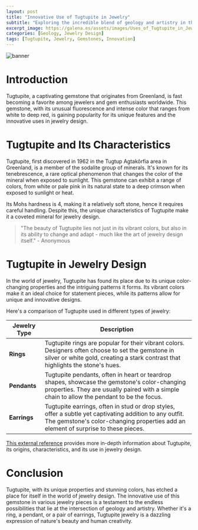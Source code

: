 ```yaml
---
layout: post
title: "Innovative Use of Tugtupite in Jewelry"
subtitle: "Exploring the incredible blend of geology and artistry in the use of Tugtupite gemstones in jewelry designs."
excerpt_image: https://galena.es/assets/images/Uses_of_Tugtupite_in_Jewelry.png
categories: [Geology, Jewelry Design]
tags: [Tugtupite, Jewelry, Gemstones, Innovation]
---
```


![banner](https://galena.es/assets/images/Uses_of_Tugtupite_in_Jewelry.png "A close-up image of a stunning Tugtupite gemstone set in an elegant silver ring, showcasing its vibrant pink and red hues, surrounded by intricate jewelry designs that highlight the innovative use of this unique mineral in contemporary accessories.")

# Introduction

Tugtupite, a captivating gemstone that originates from Greenland, is fast becoming a favorite among jewelers and gem enthusiasts worldwide. This gemstone, with its unusual fluorescence and intense color that ranges from white to deep red, is gaining popularity for its unique features and the innovative uses in jewelry design.

# Tugtupite and Its Characteristics

Tugtupite, first discovered in 1962 in the Tugtup Agtakôrfia area in Greenland, is a member of the sodalite group of minerals. It's known for its tenebrescence, a rare optical phenomenon that changes the color of the mineral when exposed to sunlight. This gemstone can exhibit a range of colors, from white or pale pink in its natural state to a deep crimson when exposed to sunlight or heat.

Its Mohs hardness is 4, making it a relatively soft stone, hence it requires careful handling. Despite this, the unique characteristics of Tugtupite make it a coveted mineral for jewelry design.

> "The beauty of Tugtupite lies not just in its vibrant colors, but also in its ability to change and adapt - much like the art of jewelry design itself." - Anonymous

# Tugtupite in Jewelry Design

In the world of jewelry, Tugtupite has found its place due to its unique color-changing properties and the intriguing patterns it forms. Its vibrant colors make it an ideal choice for statement pieces, while its patterns allow for unique and innovative designs.

Here's a comparison of Tugtupite used in different types of jewelry:

| Jewelry Type | Description |
| --- | --- |
| **Rings** | Tugtupite rings are popular for their vibrant colors. Designers often choose to set the gemstone in silver or white gold, creating a stark contrast that highlights the stone's hues. |
| **Pendants** | Tugtupite pendants, often in heart or teardrop shapes, showcase the gemstone's color-changing properties. They are usually paired with a simple chain to allow the pendant to be the focus. |
| **Earrings** | Tugtupite earrings, often in stud or drop styles, offer a subtle yet captivating addition to any outfit. The gemstone's color-changing properties add an element of surprise to these pieces. |

[This external reference](https://www.gemstone.org/incolor/41-tugtupite) provides more in-depth information about Tugtupite, its origins, characteristics, and its use in jewelry design.

# Conclusion

Tugtupite, with its unique properties and stunning colors, has etched a place for itself in the world of jewelry design. The innovative use of this gemstone in various jewelry pieces is a testament to the endless possibilities that lie at the intersection of geology and artistry. Whether it's a ring, a pendant, or a pair of earrings, Tugtupite jewelry is a dazzling expression of nature's beauty and human creativity.
